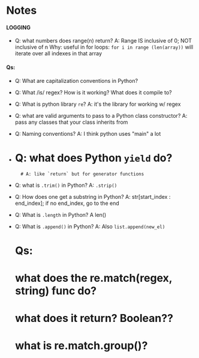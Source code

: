 # Notes

#### LOGGING

- Q: what numbers does range(n) return?
    A: Range IS inclusive of 0; NOT inclusive of n
    Why: useful in for loops:
    `for i in range (len(array))` will iterate over all indexes in that array

#### Qs:
- Q: What are capitalization conventions in Python?
- Q: What /is/ regex? How is it working? What does it compile to?
- Q: What is python library `re`?
A: it's the library for working w/ regex
- Q: what are valid arguments to pass to a Python class constructor?
A: pass any classes that your class inherits from
- Q: Naming conventions?
A: I think python uses "main" a lot
- # Q: what does Python `yield` do?
        # A: like `return` but for generator functions
- Q: what is `.trim()` in Python?
A: `.strip()`
- Q: How does one get a substring in Python?
A: str[start_index : end_index]; if no end_index, go to the end
- Q: What is `.length` in Python?
A len()
- Q: What is `.append()` in Python?
A: Also `list.append(new_el)`

    # Qs:
    # what does the re.match(regex, string) func do?
    # what does it return? Boolean??
    # what is re.match.group()?
